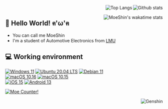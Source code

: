 
<a href="https://github.com/anuraghazra/github-readme-stats"><img align="right" alt="Github stats" src="https://github-readme-stats.vercel.app/api?username=moeshin&show_icons=true&count_private=true&theme=dracula"/></a>

<a href="https://github.com/anuraghazra/github-readme-stats"><img align="right" alt="Top Langs" src="https://github-readme-stats.vercel.app/api/top-langs/?username=moeshin&layout=compact&langs_count=10&theme=dracula&card_width=445"/></a><br/>

<a href="https://wakatime.com/@moeshin"><img align="right" alt="MoeShin's wakatime stats" src="https://github-readme-stats.vercel.app/api/wakatime?username=moeshin&layout=compact&theme=dracula"/></a>

## 👋 Hello World! ฅ'ω'ฅ

* You can call me MoeShin
* I'm a student of Automotive Electronics from [LMU](https://www.lmu.edu.cn/)

## 💻 Working environment

[![Windows 11](https://img.shields.io/badge/Windows%2011-00adef?style=flat-square&logo=windows&logoColor=ffffff)](https://www.microsoft.com/en-us/windows/windows-11/)
[![Ubuntu 20.04 LTS](https://img.shields.io/badge/Ubuntu%2020%2e04%20LTS-e95420?style=flat-square&logo=ubuntu&logoColor=ffffff)](https://releases.ubuntu.com/20.04/)
[![Debian 11](https://img.shields.io/badge/Debian%2011-d70a53?style=flat-square&logo=debian&logoColor=ffffff)](https://www.debian.org/releases/11/)<br>
[![macOS 10.16](https://img.shields.io/badge/macOS%2010%2e16-4f4f4f?style=flat-square&logo=apple&logoColor=ffffff)](https://www.apple.com/macos/big-sur/)
[![macOS 10.15](https://img.shields.io/badge/macOS%2010%2e15-4f4f4f?style=flat-square&logo=apple&logoColor=ffffff)](https://www.apple.com/macos/catalina/)<br>
[![iOS 15](https://img.shields.io/badge/iOS%2015-4f4f4f?style=flat-square&logo=apple&logoColor=ffffff)](https://www.apple.com/ios/ios-15/)
[![Android 13](https://img.shields.io/badge/Android%2013-3ddc84?style=flat-square&logo=android&logoColor=ffffff)](https://www.android.com/android-13/)

[![Moe Counter!](https://count.getloli.com/get/@moeshin?theme=rule34)](https://count.getloli.com/)

<!--## 🎮 Games-->

<a href="https://genshin-card.getloli.com/"><img align="right" alt="Genshin" src="https://cp.moeshin.com/genshin-card/detail/rand/11246523.png"/></a>


